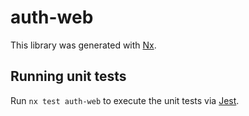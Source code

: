 # auth-web

This library was generated with [Nx](https://nx.dev).

## Running unit tests

Run `nx test auth-web` to execute the unit tests via [Jest](https://jestjs.io).
